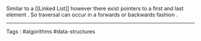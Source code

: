 Similar to a [[Linked List]] however there exist pointers to a first and last element . So traversal can occur in a forwards or backwards fashion . 
____
Tags : #algorithms  #data-structures